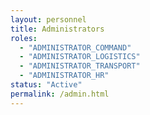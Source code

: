 ```yaml
---
layout: personnel
title: Administrators
roles: 
  - "ADMINISTRATOR_COMMAND"
  - "ADMINISTRATOR_LOGISTICS"
  - "ADMINISTRATOR_TRANSPORT"
  - "ADMINISTRATOR_HR"
status: "Active"
permalink: /admin.html
---
```

